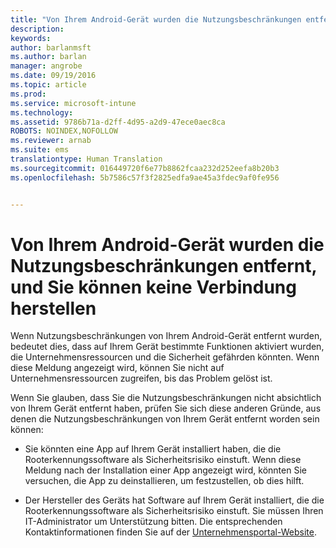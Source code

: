 ```yaml
---
title: "Von Ihrem Android-Gerät wurden die Nutzungsbeschränkungen entfernt, und Sie können keine Verbindung herstellen | Microsoft Intune"
description: 
keywords: 
author: barlanmsft
ms.author: barlan
manager: angrobe
ms.date: 09/19/2016
ms.topic: article
ms.prod: 
ms.service: microsoft-intune
ms.technology: 
ms.assetid: 9786b71a-d2ff-4d95-a2d9-47ece0aec8ca
ROBOTS: NOINDEX,NOFOLLOW
ms.reviewer: arnab
ms.suite: ems
translationtype: Human Translation
ms.sourcegitcommit: 016449720f6e77b8862fcaa232d252eefa8b20b3
ms.openlocfilehash: 5b7586c57f3f2825edfa9ae45a3fdec9af0fe956


---
```



# <a name="your-android-device-is-rooted-and-you-cant-connect"></a>Von Ihrem Android-Gerät wurden die Nutzungsbeschränkungen entfernt, und Sie können keine Verbindung herstellen

Wenn Nutzungsbeschränkungen von Ihrem Android-Gerät entfernt wurden, bedeutet dies, dass auf Ihrem Gerät bestimmte Funktionen aktiviert wurden, die Unternehmensressourcen und die Sicherheit gefährden könnten. Wenn diese Meldung angezeigt wird, können Sie nicht auf Unternehmensressourcen zugreifen, bis das Problem gelöst ist.

Wenn Sie glauben, dass Sie die Nutzungsbeschränkungen nicht absichtlich von Ihrem Gerät entfernt haben, prüfen Sie sich diese anderen Gründe, aus denen die Nutzungsbeschränkungen von Ihrem Gerät entfernt worden sein können:

- Sie könnten eine App auf Ihrem Gerät installiert haben, die die Rooterkennungssoftware als Sicherheitsrisiko einstuft. Wenn diese Meldung nach der Installation einer App angezeigt wird, könnten Sie versuchen, die App zu deinstallieren, um festzustellen, ob dies hilft.

- Der Hersteller des Geräts hat Software auf Ihrem Gerät installiert, die die Rooterkennungssoftware als Sicherheitsrisiko einstuft. Sie müssen Ihren IT-Administrator um Unterstützung bitten. Die entsprechenden Kontaktinformationen finden Sie auf der [Unternehmensportal-Website](http://portal.manage.microsoft.com).



<!--HONumber=Oct16_HO2-->


